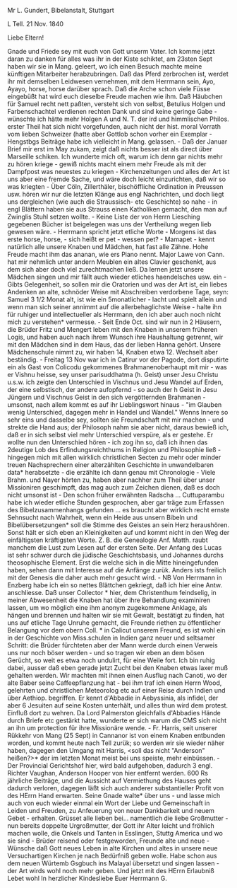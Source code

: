 Mr L. Gundert, Bibelanstalt, Stuttgart

L Tell. 21 Nov. 1840

Liebe Eltern!

Gnade und Friede sey mit euch von Gott unserm Vater. Ich komme jetzt daran zu danken für alles was ihr in der Kiste schiktet, am 23sten Sept haben wir sie in Mang. geleert, wo ich einen Besuch machte meine künftigen Mitarbeiter herabzubringen. Daß das Pferd zerbrochen ist, werdet ihr mit demselben Leidwesen vernehmen, mit dem Herrmann sein, Ayo, Ayayo, horse, horse darüber sprach. Daß die Arche schon viele Füsse eingebüßt hat wird euch dieselbe Freude machen wie ihm. Daß Häubchen für Samuel recht nett paßten, versteht sich von selbst, Betulius Holgen und Farbenschachtel verdienen rechten Dank und sind keine geringe Gabe - wünschte ich hätte mehr Holgen A und N. T. der ird und himmlischen Philos. erster Theil hat sich nicht vorgefunden, auch nicht der hist. moral Vorrath vom lieben Schweizer (hatte aber Gottlob schon vorher ein Exemplar - Hengstbgs Beiträge habe ich vielleicht in Mang. gelassen. - Daß der Januar Brief mir erst im May zukam, zeigt daß nichts besser ist als direct über Marseille schiken. Ich wunderte mich oft, warum ich denn gar nichts mehr zu hören kriege - gewiß nichts macht einem mehr Freude als mit der Dampfpost was neuestes zu kriegen - Kirchenzeitungen und alles der Art ist uns aber eine fremde Sache, und wäre doch leicht einzurichten, daß wir so was kriegten - Über Cöln, Zillerthäler, bischöffliche Ordination in Preussen usw. hören wir nur die letzten Klänge aus engl Nachrichten, und doch liegt uns dergleichen (wie auch die Straussisch- etc Geschichte) so nahe - in engl Blättern haben sie aus Strauss einen Katholiken gemacht, den man auf Zwinglis Stuhl setzen wollte. - Keine Liste der von Herrn Liesching gegebenen Bücher ist beigelegen was uns der Vertheilung wegen lieb gewesen wäre. - Herrmann spricht jetzt etliche Worte - Morgens ist das erste horse, horse, - sich heißt er pet - wessen pet? - Mamapet - kennt natürlich alle unsere Knaben und Mädchen, hat fast alle Zähne. Hohe Freude macht ihm das ananan, wie ers Piano nennt. Major Lawe von Cann. hat mir nehmlich unter andern Meublen ein altes Clavier geschenkt, aus dem sich aber doch viel zurechtmachen ließ. Da lernen jetzt unsere Mädchen singen und mir fällt auch wieder etliches haendelsches usw. ein - Gibts Gelegenheit, so sollen mir die Oratorien und was der Art ist, ein liebes Andenken an alte, schnöder Weise mit Abschreiben verdorbene Tage, seyn: Samuel 3 1/2 Monat alt, ist wie ein 5monatlicher - lacht und spielt allein und wenn man sich seiner annimmt auf die allerbehaglichste Weise - halte ihn für ruhiger und intellectueller als Herrmann, den ich aber auch noch nicht mich zu verstehen* vermesse. - Seit Ende Oct. sind wir nun in 2 Häusern, die Brüder Fritz und Mengert leben mit den Knaben in unserem früheren Logis, und haben auch nach ihrem Wunsch ihre Haushaltung getrennt, wir mit den Mädchen sind in dem Haus, das der lieben Hanna gehört. Unsere Mädchenschule nimmt zu, wir haben 14, Knaben etwa 12. Wechselt aber beständig. - Freitag 13 Nov war ich in Catirur vor der Pagode, dort disputirte ein als Gast von Colicodu gekommenes Brahmanenoberhaupt mit mir - was er Vishnu heisse, sey unser parisuddhatma (h. Geist) unser Jesu Christu u.s.w. ich zeigte den Unterschied in Vischnus und Jesu Wandel auf Erden, der eine selbstisch, der andere aufopfernd - so auch der h Geist in Jesu Jüngern und Vischnus Geist in den sich vergötternden Brahmanen - umsonst, nach allem kommt es auf ihr Lieblingswort hinaus - "im Glauben wenig Unterschied, dagegen mehr in Handel und Wandel." Wenns Innere so sehr eins und dasselbe sey, sollten sie Freundschaft mit mir machen - und strekte die Hand aus; der Philosoph nahm sie aber nicht, daraus bewieß ich, daß er in sich selbst viel mehr Unterschied verspüre, als er gestehe. Er wollte nun den Unterschied hören - ich zog ihn so, daß ich ihnen das 2deutige Lob des Erfindungsreichthums in Religion und Philosophie ließ - hingegen mich mit allen wirklich christlichen Secten zu mehr oder minder treuen Nachsprechern einer alterzählten Geschichte in unwandelbaren data* herabsetzte - die erzählte ich dann genau mit Chronologie - Viele Brahm. und Nayer hörten zu, haben aber nachher zum Theil über unser Missioniren geschimpft, das mag auch zum Zeichen dienen, daß es doch nicht umsonst ist - Den schon früher erwähnten Radscha ... Cuttuparambu habe ich wieder etliche Stunden gesprochen, aber gar träge zum Erfassen des Bibelzusammenhangs gefunden ... es braucht aber wirklich recht ernste Sehnsucht nach Wahrheit, wenn ein Heide aus unsern Bibeln und Bibelübersetzungen* soll die Stimme des Geistes an sein Herz heraushören. Sonst hält er sich eben an Kleinigkeiten auf und kommt nicht in den Weg der einfältigsten kräftigsten Worte. Z. B. die Genealogie Anf. Matth. raubt manchem die Lust zum Lesen auf der ersten Seite. Der Anfang des Lucas ist sehr schwer durch die jüdische Geschichtsbasis, und Johannes durchs theosophische Element. Erst die welche sich in die Mitte hineingefunden haben, sehen dann mit Interesse auf die Anfänge zurük. Anders ists freilich mit der Genesis die daher auch mehr gesucht wird. - NB Von Herrmann in Enzberg habe ich ein so nettes Blättchen gekriegt, daß ich hier eine Antw. anschliesse. 
Daß unser Collector <Goodwyn>* hier, dem Christenthum feindselig, in meiner Abwesenheit die Knaben hat über ihre Behandlung examiniren lassen, um wo möglich eine ihm anonym zugekommene Anklage, als hängen und brennen und halten wir sie mit Gewalt, bestätigt zu finden, hat uns auf etliche Tage Unruhe gemacht, die Freunde riethen zu öffentlicher Belangung vor dem obern Coll. <Conolly>* in Calicut unserem Freund, es ist wohl ein in der Geschichte von Miss.schulen in Indien ganz neuer und seltsamer Schritt: die Brüder fürchteten aber der Mann werde durch einen Verweis uns nur noch böser werden - und so tragen wir eben an dem bösen Gerücht, so weit es etwa noch undulirt, für eine Weile fort. Ich bin ruhig dabei, ausser daß eben gerade jetzt Zucht bei den Knaben etwas laxer muß gehalten werden. Wir machten mit ihnen einen Ausflug nach Canoti, wo der alte Baber seine Caffeepflanzung hat - bei ihm traf ich einen Herrn Wood, gelehrten und christlichen Meteorolog etc auf einer Reise durch Indien und über Aethiop. begriffen. Er kennt d'Abbadie in Aebyssinia, als infidel, der aber 6 Jesuiten auf seine Kosten unterhält, und alles thun wird dem protest. Einfluß dort zu wehren. Da Lord Palmerston gleichfalls d'Abbadies Hände durch Briefe etc gestärkt hatte, wunderte er sich warum die CMS sich nicht an ihn um protection für ihre Missionäre wende. - Fr. Harris, seit unserer Rükkehr von Mang (25 Sept) in Cannanor ist von einem Knaben entbunden worden, und kommt heute nach Tell zurük; so werden wir sie wieder näher haben, dagegen den Umgang mit Harris, <soll das nicht "Anderson" heißen?>* der im letzten Monat meist bei uns speiste, mehr einbüssen. - Der Provincial Gerichtshof hier, wird bald aufgehoben, dadurch 3 engl. Richter Vaughan, Anderson Hooper von hier entfernt werden. 600 Rs jährliche Beiträge, und die Aussicht auf Vermiethung des Hauses geht dadurch verloren, dagegen läßt sich auch anderer substantieller Profit von des HErrn Hand erwarten. Seine Gnade walte* über uns - und lasse mich auch von euch wieder einmal ein Wort der Liebe und Gemeinschaft in Leiden und Freuden, zu Anfeuerung von neuer Dankbarkeit und neuem Gebet - erhalten. Grüsset alle lieben bei... namentlich die liebe Großmutter - nun bereits doppelte Urgroßmutter, der Gott ihr Alter leicht und fröhlich machen wolle, die Onkels und Tanten in Esslingen, Stuttg America und wo sie sind - Brüder reisend oder festgeworden, Freunde alte und neue - Wünsche daß Gott neues Leben in alte Kirchen und altes in unsere neue Versuchartigen Kirchen je nach Bedürfniß geben wolle. Habe schon aus dem neuen Würtemb Gsgbuch ins Malayal übersetzt und singen lassen - der Art wirds wohl noch mehr geben. Und jetzt mit des HErrn Erlaubniß Lebet wohl  In herzlicher Kindesliebe
 Euer Herrmann G.

